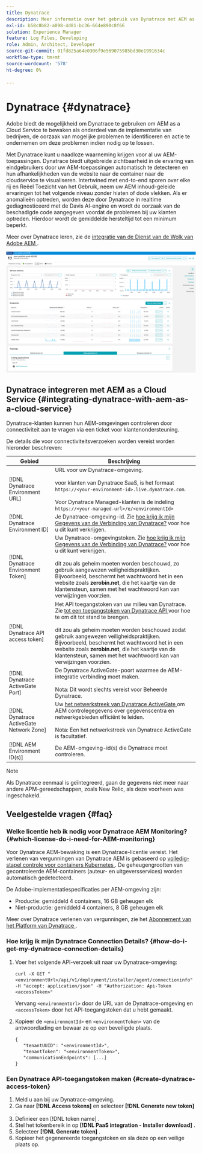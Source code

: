 ```yaml
---
title: Dynatrace
description: Meer informatie over het gebruik van Dynatrace met AEM as a Cloud Service
exl-id: b58c8b82-a098-4d81-bc36-664e890c8f66
solution: Experience Manager
feature: Log Files, Developing
role: Admin, Architect, Developer
source-git-commit: 01fd825a64e0306f9e569075985bd30e1991634c
workflow-type: tm+mt
source-wordcount: '578'
ht-degree: 0%

---
```


# Dynatrace {#dynatrace}

Adobe biedt de mogelijkheid om Dynatrace te gebruiken om AEM as a Cloud Service te bewaken als onderdeel van de implementatie van bedrijven, de oorzaak van mogelijke problemen te identificeren en actie te ondernemen om deze problemen indien nodig op te lossen.

Met Dynatrace kunt u naadloze waarneming krijgen voor al uw AEM-toepassingen. Dynatrace biedt uitgebreide zichtbaarheid in de ervaring van eindgebruikers door uw AEM-toepassingen automatisch te detecteren en hun afhankelijkheden van de website naar de container naar de cloudservice te visualiseren. Intertwined met end-to-end sporen over elke rij en Reëel Toezicht van het Gebruik, neem uw AEM inhoud-geleide ervaringen tot het volgende niveau zonder hiaten of dode vlekken. Als er anomalieën optreden, worden deze door Dynatrace in realtime gediagnosticeerd met de Davis AI-engine en wordt de oorzaak van de beschadigde code aangegeven voordat de problemen bij uw klanten optreden. Hierdoor wordt de gemiddelde hersteltijd tot een minimum beperkt.

Meer over Dynatrace leren, zie de [ integratie van de Dienst van de Wolk van Adobe AEM ](https://www.dynatrace.com/hub/detail/adobe-experience-manager-1/).

![ de auteur en de metriek van uitgeversprestaties van AEM ](/help/implementing/cloud-manager/assets/dynatrace-performance-metrics.png)

## Dynatrace integreren met AEM as a Cloud Service {#integrating-dynatrace-with-aem-as-a-cloud-service}

Dynatrace-klanten kunnen hun AEM-omgevingen controleren door connectiviteit aan te vragen via een ticket voor klantenondersteuning.

De details die voor connectiviteitsverzoeken worden vereist worden hieronder beschreven:

| **Gebied** | **Beschrijving** |
|---|---|
| [!DNL Dynatrace Environment URL] | URL voor uw Dynatrace-omgeving.<br><br> voor klanten van Dynatrace SaaS, is het formaat `https://<your-environment-id>.live.dynatrace.com`.<br><br> Voor Dynatrace Managed-klanten is de indeling `https://<your-managed-url>/e/<environmentId>` |
| [!DNL Dynatrace Environment ID] | Je Dynatrace-omgeving-id. Zie [ hoe krijg ik mijn Gegevens van de Verbinding van Dynatrace?](#how-do-i-get-my-dynatrace-connection-details) voor hoe u dit kunt verkrijgen. |
| [!DNL Dynatrace Environment Token] | Uw Dynatrace-omgevingstoken. Zie [ hoe krijg ik mijn Gegevens van de Verbinding van Dynatrace?](#how-do-i-get-my-dynatrace-connection-details) voor hoe u dit kunt verkrijgen.<br><br> dit zou als geheim moeten worden beschouwd, zo gebruik aangewezen veiligheidspraktijken. Bijvoorbeeld, beschermt het wachtwoord het in een website zoals **zerobin.net**, die het kaartje van de klantensteun, samen met het wachtwoord kan van verwijzingen voorzien. |
| [!DNL Dynatrace API access token] | Het API toegangstoken van uw milieu van Dynatrace. Zie [ tot een toegangstoken van Dynatrace API ](#create-dynatrace-access-token) voor hoe te om dit tot stand te brengen.<br><br> dit zou als geheim moeten worden beschouwd zodat gebruik aangewezen veiligheidspraktijken. Bijvoorbeeld, beschermt het wachtwoord het in een website zoals **zerobin.net**, die het kaartje van de klantensteun, samen met het wachtwoord kan van verwijzingen voorzien.<br> |
| [!DNL Dynatrace ActiveGate Port] | De Dynatrace ActiveGate-poort waarmee de AEM-integratie verbinding moet maken.<br><br> Nota: Dit wordt slechts vereist voor Beheerde Dynatrace. |
| [!DNL Dynatrace ActiveGate Network Zone] | Uw [ het netwerkstreek van Dynatrace ActiveGate ](https://docs.dynatrace.com/docs/manage/network-zones) om AEM controlegegevens over gegevenscentra en netwerkgebieden efficiënt te leiden.<br><br> Nota: Een het netwerkstreek van Dynatrace ActiveGate is facultatief. |
| [!DNL AEM Environment ID(s)] | De AEM-omgeving-id(s) die Dynatrace moet controleren. |

>[!NOTE]
>
>Als Dynatrace eenmaal is geïntegreerd, gaan de gegevens niet meer naar andere APM-gereedschappen, zoals New Relic, als deze voorheen was ingeschakeld.

## Veelgestelde vragen {#faq}

### Welke licentie heb ik nodig voor Dynatrace AEM Monitoring? {#which-license-do-i-need-for-AEM-monitoring}

Voor Dynatrace AEM-bewaking is een Dynatrace-licentie vereist. Het verlenen van vergunningen van Dynatrace AEM is gebaseerd op [ volledig-stapel controle voor containers Kubernetes ](https://docs.dynatrace.com/docs/shortlink/dps-hosts#gib-hour-calculation-for-containers-and-application-only-monitoring). De geheugengrootten van gecontroleerde AEM-containers (auteur- en uitgeversservices) worden automatisch gedetecteerd.

De Adobe-implementatiespecificaties per AEM-omgeving zijn:

* Productie: gemiddeld 4 containers, 16 GB geheugen elk
* Niet-productie: gemiddeld 4 containers, 8 GB geheugen elk

Meer over Dynatrace verlenen van vergunningen, zie het [ Abonnement van het Platform van Dynatrace ](https://docs.dynatrace.com/docs/shortlink/dynatrace-platform-subscription).

### Hoe krijg ik mijn Dynatrace Connection Details? {#how-do-i-get-my-dynatrace-connection-details}

1. Voer het volgende API-verzoek uit naar uw Dynatrace-omgeving:

   ```
   curl -X GET "<environmentUrl>/api/v1/deployment/installer/agent/connectioninfo" -H "accept: application/json" -H "Authorization: Api-Token <accessToken>"
   ```


   Vervang `<environmentUrl>` door de URL van de Dynatrace-omgeving en `<accessToken>` door het API-toegangstoken dat u hebt gemaakt.

1. Kopieer de `<environmentId>` en `<environmentToken>` van de antwoordlading en bewaar ze op een beveiligde plaats.

   ```
   {
      "tenantUUID": "<environmentId>",
      "tenantToken": "<environmentToken>",
      "communicationEndpoints": [...]
   }
   ```

### Een Dynatrace API-toegangstoken maken {#create-dynatrace-access-token}

1. Meld u aan bij uw Dynatrace-omgeving.
1. Ga naar **[!DNL Access tokens]** en selecteer **[!DNL Generate new token]** .
1. Definieer een [!DNL token name] .
1. Stel het tokenbereik in op **[!DNL PaaS integration - Installer download]** .
1. Selecteer **[!DNL Generate token]** .
1. Kopieer het gegenereerde toegangstoken en sla deze op een veilige plaats op.





